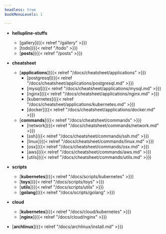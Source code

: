 ```yaml
---
headless: true
bookMenuLevels: 1

---
```


- **hellupline-stuffs**
  - [gallery]({{< relref "/gallery" >}})
  - [todo]({{< relref "/todo" >}})
  - [**posts**]({{< relref "/posts" >}})

- **cheatsheet**
  - [**applications**]({{< relref "/docs/cheatsheet/applications" >}})
    - [postgresql]({{< relref "/docs/cheatsheet/applications/postgresql.md" >}})
    - [mysql]({{< relref "/docs/cheatsheet/applications/mysql.md" >}})
    - [nginx]({{< relref "/docs/cheatsheet/applications/nginx.md" >}})
    - [kubernetes]({{< relref "/docs/cheatsheet/applications/kubernetes.md" >}})
    - [docker]({{< relref "/docs/cheatsheet/applications/docker.md" >}})
  - [**commands**]({{< relref "/docs/cheatsheet/commands" >}})
    - [network]({{< relref "/docs/cheatsheet/commands/network.md" >}})
    - [ssh]({{< relref "/docs/cheatsheet/commands/ssh.md" >}})
    - [linux]({{< relref "/docs/cheatsheet/commands/linux.md" >}})
    - [osx]({{< relref "/docs/cheatsheet/commands/osx.md" >}})
    - [aws]({{< relref "/docs/cheatsheet/commands/aws.md" >}})
    - [utils]({{< relref "/docs/cheatsheet/commands/utils.md" >}})
- **scripts**
  - [**kubernetes**]({{< relref "/docs/scripts/kubernetes" >}})
  - [**toys**]({{< relref "/docs/scripts/toys" >}})
  - [**utils**]({{< relref "/docs/scripts/utils" >}})
  - [**golang**]({{< relref "/docs/scripts/golang" >}})
- **cloud**
  - [**kubernetes**]({{< relref "/docs/cloud/kubernetes" >}})
  - [**nginx**]({{< relref "/docs/cloud/nginx" >}})

- [**archlinux**]({{< relref "/docs/archlinux/install.md" >}})
